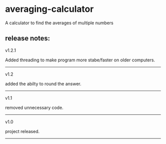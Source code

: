 # averaging-calculator
A calculator to find the averages of multiple numbers


release notes:
-----------------------------------
v1.2.1

Added threading to make program
more stabe/faster on older
computers.

-----------------------------------
v1.2

added the abilty to round the answer.

-----------------------------------
v1.1

removed unnecessary code.

-----------------------------------
v1.0

project released.

-----------------------------------
